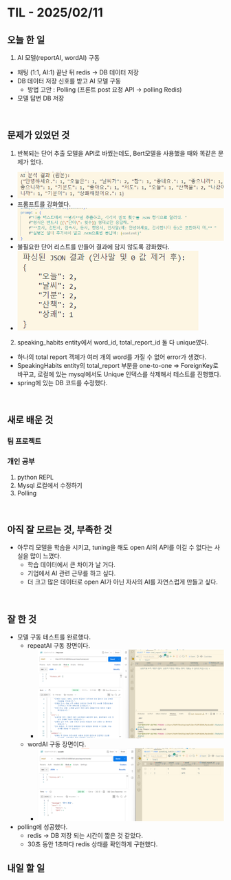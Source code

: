 # TIL - 2025/02/11

## 오늘 한 일
1. AI 모델(reportAI, wordAI) 구동
  - 채팅 (1:1, AI:1) 끝난 뒤 redis -> DB 데이터 저장
  - DB 데이터 저장 신호를 받고 AI 모델 구동
    - 방법 고안 : Polling (프론트 post 요청 API -> polling Redis)
  - 모델 답변 DB 저장

<br>

## 문제가 있었던 것
1. 반복되는 단어 추출 모델을 API로 바꿨는데도, Bert모델을 사용했을 때와 똑같은 문제가 있다.
  - ![repeatAI_error1](../../src/repeatAI_error_01.png)
  - 프롬프트를 강화했다.
  - ![repeatAI_error2](../../src/repeatAI_error_02.png)
  - 불필요한 단어 리스트를 만들어 결과에 담지 않도록 강화헀다.
  - ![repeatAI_error3](../../src/repeatAI_error_03.png)

2. speaking_habits entity에서 word_id, total_report_id 둘 다 unique였다.
  - 하나의 total report 객체가 여러 개의 word를 가질 수 없어 error가 생겼다.
  - SpeakingHabits entity의 total_report 부분을 one-to-one => ForeignKey로 바꾸고, 로컬에 있는 mysql에서도 Unique 인덱스를 삭제해서 테스트를 진행했다.
  - spring에 있는 DB 코드를 수정했다.

<br>

## 새로 배운 것
### 팀 프로젝트


### 개인 공부
1. python REPL
2. Mysql 로컬에서 수정하기
3. Polling


<br>

## 아직 잘 모르는 것, 부족한 것
- 아무리 모델을 학습을 시키고, tuning을 해도 open AI의 API를 이길 수 없다는 사실을 많이 느꼈다.
  - 학습 데이터에서 큰 차이가 날 거다.
  - 기업에서 AI 관련 근무를 하고 싶다.
  - 더 크고 많은 데이터로 open AI가 아닌 자사의 AI를 자연스럽게 만들고 싶다.

<br>

## 잘 한 것
- 모델 구동 테스트를 완료했다.
  - repeatAI 구동 장면이다.
    - ![repeatAI_postman](../../src/reportAI_01.png)
  - wordAI 구동 장면이다.
    - ![wordAI_postman](../../src/wordAI_01.png)
- polling에 성공했다.
  - redis -> DB 저장 되는 시간이 짧은 것 같았다.
  - 30초 동안 1초마다 redis 상태를 확인하게 구현했다.

## 내일 할 일
